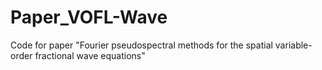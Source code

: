 # Paper_VOFL-Wave
Code for paper "Fourier pseudospectral methods for the spatial variable-order fractional wave equations"
